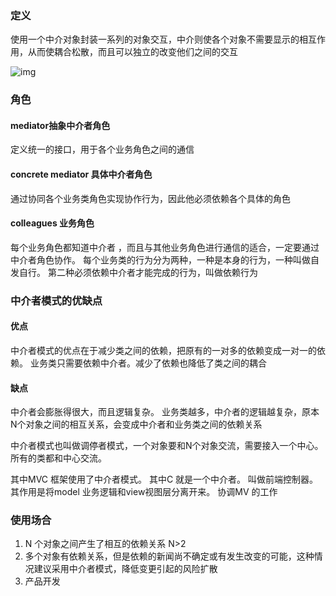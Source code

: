 ### 定义

使用一个中介对象封装一系列的对象交互，中介则使各个对象不需要显示的相互作用，从而使耦合松散，而且可以独立的改变他们之间的交互

![img](D:\study\OboutDesign\doc\mediator\mediatorpng)

### 角色

#### mediator抽象中介者角色

定义统一的接口，用于各个业务角色之间的通信

#### concrete mediator 具体中介者角色

通过协同各个业务类角色实现协作行为，因此他必须依赖各个具体的角色

#### colleagues 业务角色

每个业务角色都知道中介者 ，而且与其他业务角色进行通信的适合，一定要通过中介者角色协作。 每个业务类的行为分为两种，一种是本身的行为，一种叫做自发自行。 第二种必须依赖中介者才能完成的行为，叫做依赖行为

### 中介者模式的优缺点

#### 优点

中介者模式的优点在于减少类之间的依赖，把原有的一对多的依赖变成一对一的依赖。 业务类只需要依赖中介者。减少了依赖也降低了类之间的耦合

#### 缺点

中介者会膨胀得很大，而且逻辑复杂。 业务类越多，中介者的逻辑越复杂，原本N个对象之间的相互关系，会变成中介者和业务类之间的依赖关系



中介者模式也叫做调停者模式，一个对象要和N个对象交流，需要接入一个中心。 所有的类都和中心交流。

其中MVC 框架使用了中介者模式。 其中C 就是一个中介者。 叫做前端控制器。 其作用是将model 业务逻辑和view视图层分离开来。 协调MV 的工作

### 使用场合

1.  N 个对象之间产生了相互的依赖关系 N>2
2. 多个对象有依赖关系，但是依赖的新闻尚不确定或有发生改变的可能，这种情况建议采用中介者模式，降低变更引起的风险扩散
3. 产品开发






